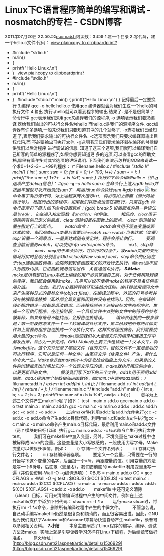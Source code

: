 # Linux下C语言程序简单的编写和调试 - nosmatch的专栏 - CSDN博客
2011年07月26日 22:50:53[nosmatch](https://me.csdn.net/HDUTigerkin)阅读数：3459
1.建一个目录
2.写代码，建一个hello.c文件
代码：
[view plain](#)[copy to clipboard](#)[print](#)[?](#)
- #include "stdio.h" 
- main()  
- {  
- printf("Hello Linux.\n")  
- }  
[view plain](#)[copy to clipboard](#)[print](#)[?](#)
- #include "stdio.h"     
- main()    
- {    
- printf("Hello Linux.\n")    
- }  
#include "stdio.h"   main()  {  printf("Hello Linux.\n")  }
记得最后一定要换行
3.编译
gcc -o hello hello.c
使用gcc 编译器就会为我们生成一个hello的可执行文件
4.输出
执行./hello就可以看到程序的输出 
结果了.
是不是很简单？
命令行中 gcc表示我们是用gcc来编译我们的源程序,-o 选项表示我们要求编译 
器给我们输出的可执行文件名为hello 而hello.c是我们的源程序文件. 
gcc编译器有许多选项,一般来说我们只要知道其中的几个就够了. -o选项我们已经知道 
了,表示我们要求输出的可执行文件名. -c选项表示我们只要求编译器输出目标代码,而 
不必要输出可执行文件. -g选项表示我们要求编译器在编译的时候提供我们以后对程序 
进行调试的信息. 
知道了这三个选项,我们就可以编译我们自己所写的简单的源程序了,如果你想要知道更 
多的选项,可以查看gcc的帮助文档,那里有着许多对其它选项的详细说明. 
下面我们来演示怎样用GDB来调试一个求0+1+2+3+…+99的程序：
/* Filename:hello.c */
#include "stdio.h"
main()
{
int i, sum; 
sum = 0;
for (i = 0; i < 100; i++)
{
sum + = i;
}
printf("the sum of 1+2+...+ is %d", sum);
}
执行如下命令编译hello.c（加-g选项产生debug信息）：
#gcc –g –o hello sum.c
在命令行上键入gdb hello并按回车键就可以开始调试sum了，再运行run命令执行sum
#gdb hello
![](http://hi.csdn.net/attachment/201107/22/0_1311328021h6Hz.gif)
list命令用于列出源代码，对上述程序两次运行list，将出现如上画面（源代码被标行号）。
根据列出的源程序，如果我们将断点设置在第5行，只需在gdb 命令行提示符下键入如下命令设置断点：(gdb) break 5
设置断点的另一种语法是 break <function>，它在进入指定函数（function）时停住。
　　相反的，clear用于清除所有的已定义的断点，clear <function>清除设置在函数上的断点， clear <linenum>则清除设置在指定行上的断点。
　　watch命令：
　　watch命令用于观查变量或表达式的值，我们观查sum变量只需要运行watch sum
watch <expr>为表达式（变量）expr设置一个观察点，一量表达式值有变化时，程序会停止执行。
　　要观查当前设置的watch，可以使用info watchpoints命令。
　　next、step命令：
　　　next、step用于单步执行，在执行的过程中，被watch变量的变化情况将实时呈现(分别显示Old value和New value)
next、step命令的区别在于step遇到函数调用，会跳转到到该函数定义的开始行去执行，而next则不进入到函数内部，它把函数调用语句当作一条普通语句执行。
**5.Make**
　　make是所有想在Linux系统上编程的用户必须掌握的工具，对于任何稍具规模的程序，我们都会使用到make，几乎可以说不使用make的程序不具备任何实用价值。
　　在此，我们有必要解释编译和连接的区别。编译器使用源码文件来产生某种形式的目标文件(object files)，在编译过程中，外部的符号参考并没有被解释或替换（即外部全局变量和函数并没有被找到）。因此，在编译阶段所报的错误一般都是语法错误。而连接器则用于连接目标文件和程序包，生成一个可执行程序。在连接阶段，一个目标文件中对别的文件中的符号的参考被解释，如果有符号不能找到，会报告连接错误。
　　编译和连接的一般步骤是：第一阶段把源文件一个一个的编译成目标文件，第二阶段把所有的目标文件加上需要的程序包连接成一个可执行文件。这样的过程很痛苦，我们需要使用大量的gcc命令。
　　而make则使我们从大量源文件的编译和连接工作中解放出来，综合为一步完成。GNU Make的主要工作是读进一个文本文件，称为makefile。这个文件记录了哪些文件（目的文件，目的文件不一定是最后的可执行程序，它可以是任何一种文件）由哪些文件（依靠文件）产生，用什么命令来产生。Make依靠此makefile中的信息检查磁盘上的文件，如果目的文件的创建或修改时间比它的一个依靠文件旧的话，make就执行相应的命令，以便更新目的文件。
　　假设我们写下如下的三个文件，add.h用于声明add函数，add.c提供两个整数相加的函数体，而main.c中调用add函数：
/* filename:add.h */
extern int add(int i, int j);
/* filename:add.c */
int add(int i, int j)
{
return i + j;
}
/* filename:main.c */
#include "add.h"
main()
{
int a, b;
a = 2;
b = 3;
printf("the sum of a+b is %d", add(a + b));
}
　　怎样为上述三个文件产生makefile呢？如下：
test : main.o add.o
gcc main.o add.o -o test
main.o : main.c add.h
gcc -c main.c -o main.o
add.o : add.c add.h
gcc -c add.c -o add.o
　　上述makefile利用add.c和add.h文件执行gcc -c add.c -o add.o命令产生add.o目标代码，利用main.c和add.h文件执行gcc -c main.c -o main.o命令产生main.o目标代码，最后利用main.o和add.o文件（两个模块的目标代码）执行gcc main.o add.o -o test命令产生可执行文件test。
　　我们可在makefile中加入变量，另外。环境变量在make过程中也被解释成make的变量。这些变量是大小写敏感的，一般使用大写字母。Make变量可以做很多事情，例如：
　　i) 存储一个文件名列表； 
　　ii) 存储可执行文件名； 
　　iii) 存储编译器选项。 
　　要定义一个变量，只需要在一行的开始写下这个变量的名字，后面跟一个=号，再跟变量的值。引用变量的方法是写一个$符号，后面跟（变量名）。我们把前面的 makefile 利用变量重写一遍（并假设使用-Wall -O –g编译选项）：
OBJS = main.o add.o 
CC = gcc 
CFLAGS = -Wall -O -g
test : $(OBJS)
$(CC) $(OBJS) -o test
main.o : main.c add.h
$(CC) $(CFLAGS) -c main.c -o main.o 
add.o : add.c add.h 
$(CC) $(CFLAGS) -c add.c -o add.o
　　makefile 中还可定义清除（clean）目标，可用来清除编译过程中产生的中间文件，例如在上述makefile文件中添加下列代码： 
clean: 
rm -f *.o
　　运行make clean时，将执行rm -f *.o命令，删除所有编译过程中产生的中间文件。
　　不管怎么说，自己动手编写makefile仍然是很复杂和烦琐的，而且很容易出错。因此，GNU也为我们提供了Automake和Autoconf来辅助快速自动产生makefile，读者可以参阅相关资料。
**7.小结**
　　本章主要阐述了Linux程序的编写、编译、调试方法及make，实际上就是引导读者学习怎样在Linux下编程，为后续章节做好准备。
      原文地址： [http://blog.csdn.net/21aspnet/article/details/1536929](http://blog.csdn.net/21aspnet/article/details/1536929)
